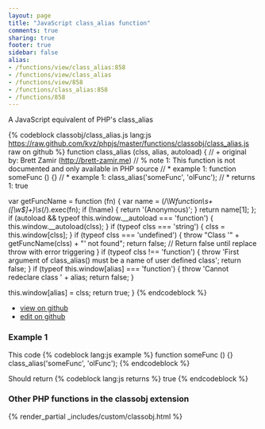 ```yaml
---
layout: page
title: "JavaScript class_alias function"
comments: true
sharing: true
footer: true
sidebar: false
alias:
- /functions/view/class_alias:858
- /functions/view/class_alias
- /functions/view/858
- /functions/class_alias:858
- /functions/858
---
```

<!-- Generated by Rakefile:build -->
A JavaScript equivalent of PHP's class_alias

{% codeblock classobj/class_alias.js lang:js https://raw.github.com/kvz/phpjs/master/functions/classobj/class_alias.js raw on github %}
function class_alias (clss, alias, autoload) {
  // +   original by: Brett Zamir (http://brett-zamir.me)
  // %        note 1: This function is not documented and only available in PHP source
  // *     example 1: function someFunc () {}
  // *     example 1: class_alias('someFunc', 'olFunc');
  // *     returns 1: true

  var getFuncName = function (fn) {
    var name = (/\W*function\s+([\w\$]+)\s*\(/).exec(fn);
    if (!name) {
      return '(Anonymous)';
    }
    return name[1];
  };
  if (autoload && typeof this.window.__autoload === 'function') {
    this.window.__autoload(clss);
  }
  if (typeof clss === 'string') {
    clss = this.window[clss];
  }
  if (typeof clss === 'undefined') {
    throw "Class '" + getFuncName(clss) + "' not found";
    return false; // Return false until replace throw with error triggering
  }
  if (typeof clss !== 'function') {
    throw 'First argument of class_alias() must be a name of user defined class';
    return false;
  }
  if (typeof this.window[alias] === 'function') {
    throw 'Cannot redeclare class ' + alias;
    return false;
  }

  this.window[alias] = clss;
  return true;
}
{% endcodeblock %}

 - [view on github](https://github.com/kvz/phpjs/blob/master/functions/classobj/class_alias.js)
 - [edit on github](https://github.com/kvz/phpjs/edit/master/functions/classobj/class_alias.js)

### Example 1
This code
{% codeblock lang:js example %}
function someFunc () {}
class_alias('someFunc', 'olFunc');
{% endcodeblock %}

Should return
{% codeblock lang:js returns %}
true
{% endcodeblock %}


### Other PHP functions in the classobj extension
{% render_partial _includes/custom/classobj.html %}
